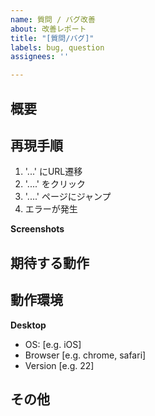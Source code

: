 ```yaml
---
name: 質問 / バグ改善
about: 改善レポート
title: "[質問/バグ]"
labels: bug, question
assignees: ''

---
```


## 概要
<!-- バグの概要、質問内容を記載 -->
<!-- ex ) どのようにクラスを作成するかがわからない -->

## 再現手順
1.  '...' にURL遷移
2.  '....' をクリック
3.  '....' ページにジャンプ
4. エラーが発生

**Screenshots**
<!-- Gyazoリンクが便利 -->


## 期待する動作
<!-- 期待する動作を具体的に記載 -->
<!-- ex ) クラスを新規作成し、コマンドラインから値を受け取りたい -->

## 動作環境
**Desktop**
 - OS: [e.g. iOS]
 - Browser [e.g. chrome, safari]
 - Version [e.g. 22]

## その他
<!-- 問題について自分で考えた仮説や背景・URLがあれば、ここに記載 -->
